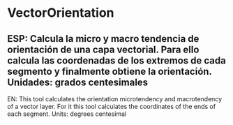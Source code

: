 # VectorOrientation

ESP:
Calcula la micro y macro tendencia de orientación de una capa vectorial.
Para ello calcula las coordenadas de los extremos de cada segmento y finalmente obtiene la orientación.
Unidades: grados centesimales
------------
EN:
This tool calculates the orientation microtendency and macrotendency of a vector layer.
For it this tool calculates the coordinates of the ends of each segment.
Units: degrees centesimal
